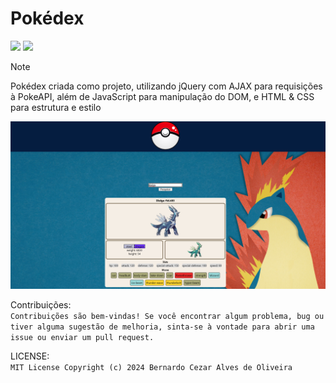 # Pokédex

<img src="https://cdn.jsdelivr.net/gh/devicons/devicon@latest/icons/javascript/javascript-original.svg" />

<img src="https://cdn.jsdelivr.net/gh/devicons/devicon@latest/icons/jquery/jquery-plain-wordmark.svg" />

> [!NOTE]
> Pokédex criada como projeto, utilizando jQuery com AJAX para requisições à PokeAPI, além de JavaScript para manipulação do DOM, e HTML & CSS para estrutura e estilo<br>

![Ppkédex](https://github.com/bercezar/Pokedex/blob/main/image/Captura%20de%20tela%202024-07-11%20004753.png)

Contribuições: <BR>
`Contribuições são bem-vindas! Se você encontrar algum problema, bug ou tiver alguma sugestão de melhoria, sinta-se à vontade para abrir uma issue ou enviar um pull request.`

LICENSE: <br>
`MIT License
Copyright (c) 2024 Bernardo Cezar Alves de Oliveira`
